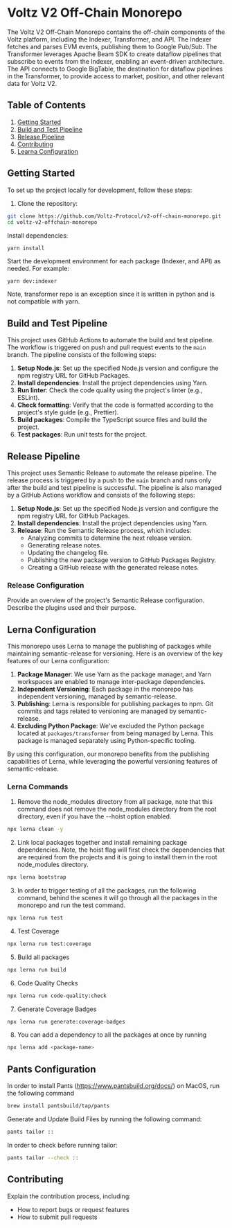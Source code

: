 # Voltz V2 Off-Chain Monorepo

The Voltz V2 Off-Chain Monorepo contains the off-chain components of the Voltz platform, including the Indexer,
Transformer, and API. The Indexer fetches and parses EVM events, publishing them to Google Pub/Sub. The Transformer
leverages Apache Beam SDK to create dataflow pipelines that subscribe to events from the Indexer, enabling an
event-driven architecture. The API connects to Google BigTable, the destination for dataflow pipelines in the
Transformer, to provide access to market, position, and other relevant data for Voltz V2.

## Table of Contents

1. [Getting Started](#getting-started)
2. [Build and Test Pipeline](#build-and-test-pipeline)
3. [Release Pipeline](#release-pipeline)
4. [Contributing](#contributing)
5. [Learna Configuration](#lerna-configuration)

## Getting Started

To set up the project locally for development, follow these steps:

1. Clone the repository:

```bash
git clone https://github.com/Voltz-Protocol/v2-off-chain-monorepo.git
cd voltz-v2-offchain-monorepo
```

Install dependencies:

```yarn install```

Start the development environment for each package (Indexer, and API) as needed. For example:

```yarn dev:indexer```

Note, transformer repo is an exception since it is written in python and is not compatible with yarn.

## Build and Test Pipeline

This project uses GitHub Actions to automate the build and test pipeline. The workflow is triggered on push and pull
request events to the `main` branch. The pipeline consists of the following steps:

1. **Setup Node.js**: Set up the specified Node.js version and configure the npm registry URL for GitHub Packages.
2. **Install dependencies**: Install the project dependencies using Yarn.
3. **Run linter**: Check the code quality using the project's linter (e.g., ESLint).
4. **Check formatting**: Verify that the code is formatted according to the project's style guide (e.g., Prettier).
5. **Build packages**: Compile the TypeScript source files and build the project.
6. **Test packages**: Run unit tests for the project.

## Release Pipeline

This project uses Semantic Release to automate the release pipeline. The release process is triggered by a push to
the `main` branch and runs only after the build and test pipeline is successful. The pipeline is also managed by a
GitHub Actions workflow and consists of the following steps:

1. **Setup Node.js**: Set up the specified Node.js version and configure the npm registry URL for GitHub Packages.
2. **Install dependencies**: Install the project dependencies using Yarn.
3. **Release**: Run the Semantic Release process, which includes:
    - Analyzing commits to determine the next release version.
    - Generating release notes.
    - Updating the changelog file.
    - Publishing the new package version to GitHub Packages Registry.
    - Creating a GitHub release with the generated release notes.

### Release Configuration

Provide an overview of the project's Semantic Release configuration. Describe the plugins used and their purpose.

## Lerna Configuration

This monorepo uses Lerna to manage the publishing of packages while maintaining semantic-release for versioning. Here is
an overview of the key features of our Lerna configuration:

1. **Package Manager**: We use Yarn as the package manager, and Yarn workspaces are enabled to manage inter-package
   dependencies.
2. **Independent Versioning**: Each package in the monorepo has independent versioning, managed by semantic-release.
3. **Publishing**: Lerna is responsible for publishing packages to npm. Git commits and tags related to versioning are
   managed by semantic-release.
4. **Excluding Python Package**: We've excluded the Python package located at `packages/transformer` from being managed
   by Lerna. This package is managed separately using Python-specific tooling.

By using this configuration, our monorepo benefits from the publishing capabilities of Lerna, while leveraging the
powerful versioning features of semantic-release.

### Lerna Commands

1. Remove the node_modules  directory from all package, note that this command does not 
remove the node_modules directory from the root directory, even if you have the --hoist option enabled.
```bash
npx lerna clean -y
```
2. Link local packages together and install remaining package dependencies. Note, the hoist flag will first check the 
dependencies that are required from the projects and it is going to install them in the root node_modules directory.
```bash
npx lerna bootstrap
```
3.  In order to trigger testing of all the packages, run the following command, behind the scenes it will go through all
the packages in the monorepo and run the test command.
```bash
npx lerna run test
```
4. Test Coverage
```bash
npx lerna run test:coverage
```
5. Build all packages
```bash
npx lerna run build
```
6. Code Quality Checks
```bash
npx lerna run code-quality:check
```
7. Generate Coverage Badges
```bash
npx lerna run generate:coverage-badges
```
8. You can add a dependency to all the packages at once by running
```bash
npx lerna add <package-name>
```

## Pants Configuration

In order to install Pants (https://www.pantsbuild.org/docs/) on MacOS, run the following command

```bash
brew install pantsbuild/tap/pants
```

Generate and Update Build Files by running the following command:

```bash
pants tailor ::
```

In order to check before running tailor:

```bash
pants tailor --check ::
```


## Contributing

Explain the contribution process, including:

- How to report bugs or request features
- How to submit pull requests

